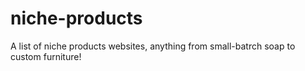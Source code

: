 # niche-products
A list of niche products websites, anything from small-batrch soap to custom furniture!
